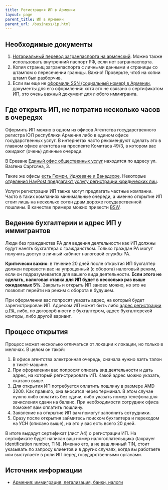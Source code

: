 ```yaml
---
title: Регистрация ИП в Армении
layout: page
parent_title: ИП в Армении
parent_url: /business/ip.html
---
```


## Необходимые документы

1. [Нотариальный перевод загранпаспорта на армянский](../documents/passport-translation.md). Можно также использовать внутренний паспорт РФ, если нет загранпаспорта.
2. Копия страниц загранпаспорта с личными данными и страницы со штампом о пересечении границы. Важно! Проверьте, чтоб на копии штамп был разборчив.
3. Если вы еще не [оформили SSN (социальный номер) в Армении](../documents/social-number.md), документы для его оформления: хотя это не связано с сертификатом ИП, это очень важный документ для любого иммигранта.

## Где открыть ИП, не потратив несколько часов в очередях

Оформить ИП можно в одном из офисов Агентства государственного регистра ЮЛ республики Армения либо в едином офисе
государственных услуг. В интернетах часто рекомендуют сделать это в главном офисе агентства на проспекте Комитаса 49/3,
в котором вас ожидают (очень) длинные очереди.

В Ереване [Единый офис общественных услуг](https://www.moj.am/ru/page/617) находится по адресу ул. Вазгена Саргсяна, 3.

Такие же офисы [есть Гюмри, Иджеване и Ванадзоре](https://www.haypost.am/ru/government-services/Unified-Offices-for-Public-Service).
Некоторые [отделения HayPost предлагают услугу регистрации юридических лиц](https://www.haypost.am/ru/government-services/Unified-Offices-for-Public-Service).

Услуги регистрации ИП также могут предлагать частные компании. Часто в таких компаниях минимальные очереди, а именно
открытие ИП стоит лишь на несколько сотен драм дороже государственной пошлины. В качестве примера можно привести [BSW](http://bsw.am/).

## Ведение бухгалтерии и адрес ИП у иммигрантов

Люди без гражданства РА для ведения деятельности как ИП должны будут нанять бухгалтера с гражданством. Только граждан
РА могут получить доступ в личный кабинет налоговой службы РА.

**Критически важно**: в течение 20 дней после открытия ИП бухгалтер должен перевести вас на упрощенный (с оборота)
налоговый режим, если он подразумевается для вашего вида деятельности.
**Если этого не сделать, налоговая ставка для ИП будет в несколько раз выше ожидаемых 5%**.
Закрыть и открыть ИП заново можно, но это не позволит перейти на режим с оборота в будущем.

При оформлении вас попросят указать адрес, на который будет зарегистрирован ИП. Адресом ИП может быть либо
[адрес регистрации в РА](../documents/registration.md), либо, по договорённости с бухгалтером, адрес бухгалтерской конторы, либо другой вариант.

## Процесс открытия

Процесс может несколько отличаться от локации к локации, но только в мелочах. В целом он такой:

1. В офисе агентства электронная очередь, сначала нужно взять талон в тикет-машине.
2. При оформлении вас попросят описать вид деятельности и дать адрес, на который регистрировать ИП. Какой адрес можно указать, сказано выше.
3. Для открытия ИП потребуется оплатить пошлину в размере AMD 3200. Как правило, она вносится через терминал. В этом случае нужно либо оплатить без сдачи, либо указать номер телефона для зачисления сдачи на баланс. При необходимости сотрудник офиса поможет вам оплатить пошлину.
4. Заявление на открытие ИП вам помогут заполнить сотрудники.
5. Сразу после открытия займитесь поиском бухгалтера и переходом на УСН (описано выше), на это у вас есть всего 20 дней.

В итоге выдадут сертификат (лист А4) о регистрации ИП. На сертификате будет написан ваш номер налогоплательщика
(taxpayer identification number, TIN). Именно его, а не ваш личный TIN, стоит указывать по запросу клиентов и
в других случаях, когда вы работаете или выступаете в роли ИП перед государственными органами.

## Источник информации

- [Армения: иммиграция, легализация, банки, налоги](https://t.me/am_banking_and_residency)

